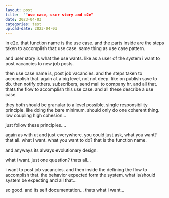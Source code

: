 ```yaml
---
layout: post
title:  ""use case, user story and e2e"
date: 2023-04-03
categories: test
upload-date: 2023-04-03
---
```


in e2e.
that function name is the use case. and the parts inside are the steps taken to accomplish that use case.
same thing as use case pattern.

and user story is what the use wants.
like as a user of the system i want to post vacancies to new job posts. 

then use case name is, post job vacancies. 
and the steps taken to accomplish that. again at a big level, not not deep.
like on publish save to db. then notify others. subscribers, send mail to company hr. and all that. thats the flow to accomplish this use case.
and all these describe a use case.

they both should be granular to a level possible. single responsibility principle.
like doing the bare minimum.
should only do one coherent thing. 
low coupling high cohesion...

just follow these principles....


again as with ut and just everywhere. 
you could just ask, what you want?
that all.
what i want.
what you want to do?
that is the function name.

and anyways its always evolutionary design.

what i want.
just one question?
thats all...

i want to post job vacancies. 
and then inside the defining the flow to accomplish  that. the behavior expected form the system. what is/should system be expecting and all that...

so good.
and its self documentation...
thats what i want...
